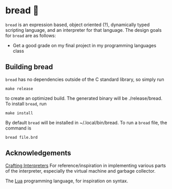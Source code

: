 # bread 🍞

`bread` is an expression based, object oriented (?), dynamically typed
scripting language, and an interpreter for that language. The design
goals for `bread` are as follows:

* Get a good grade on my final project in my programming languages class

## Building bread

`bread` has no dependencies outside of the C standard library, so simply run

```
make release
```

to create an optimized build. The generated binary will be ./release/bread.
To install `bread`, run

```
make install
```

By default `bread` will be installed in ~/.local/bin/bread. To run a `bread` file,
the command is

```
bread file.brd
```

## Acknowledgements

[Crafting Interpreters](https://craftinginterpreters.com/) For reference/inspiration
in implementing various parts of the interpreter, especially the virtual
machine and garbage collector.

The [Lua](https://www.lua.org/) programming language, for inspiration on syntax.
